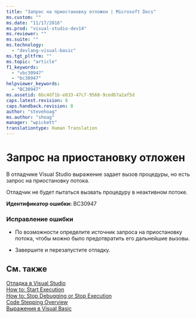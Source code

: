 ```yaml
---
title: "Запрос на приостановку отложен | Microsoft Docs"
ms.custom: ""
ms.date: "11/17/2016"
ms.prod: "visual-studio-dev14"
ms.reviewer: ""
ms.suite: ""
ms.technology: 
  - "devlang-visual-basic"
ms.tgt_pltfrm: ""
ms.topic: "article"
f1_keywords: 
  - "vbc30947"
  - "bc30947"
helpviewer_keywords: 
  - "BC30947"
ms.assetid: 6bc4df1b-e833-47c7-9568-9ced67a2af5d
caps.latest.revision: 8
caps.handback.revision: 8
author: "stevehoag"
ms.author: "shoag"
manager: "wpickett"
translationtype: Human Translation
---
```

# Запрос на приостановку отложен
В отладчике Visual Studio выражение задает вызов процедуры, но есть запрос на приостановку потока.  
  
 Отладчик не будет пытаться вызвать процедуру в неактивном потоке.  
  
 **Идентификатор ошибки:** BC30947  
  
### Исправление ошибки  
  
-   По возможности определите источник запроса на приостановку потока, чтобы можно было предотвратить его дальнейшие вызовы.  
  
-   Завершите и перезапустите отладку.  
  
## См. также  
 [Отладка в Visual Studio](/visual-studio/debugger/debugging-in-visual-studio)   
 [How to: Start Execution](http://msdn.microsoft.com/ru-ru/b0fe0ce5-900e-421f-a4c6-aa44ddae453c)   
 [How to: Stop Debugging or Stop Execution](http://msdn.microsoft.com/ru-ru/03c68f95-aa96-481b-990e-467e065453a5)   
 [Code Stepping Overview](http://msdn.microsoft.com/ru-ru/8791dac9-64d1-4bb9-b59e-8d59af1833f9)   
 [Выражения в Visual Basic](../Topic/Expressions%20in%20Visual%20Basic.md)
